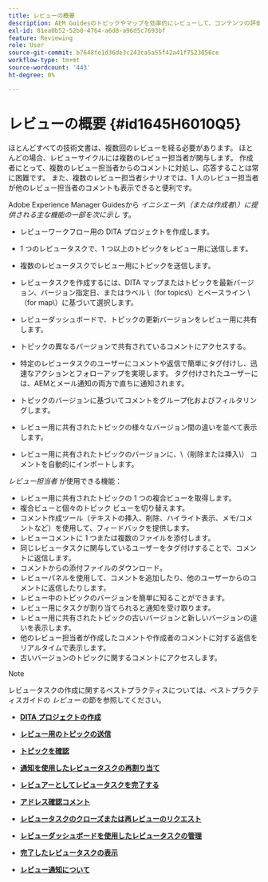 ```yaml
---
title: レビューの概要
description: AEM Guidesのトピックやマップを効率的にレビューして、コンテンツの評価をスムーズにします。 AEM Guidesの作成者およびレビュー担当者の機能を理解します。
exl-id: 81ea0b52-52b0-4764-a6d8-a96d5c7693bf
feature: Reviewing
role: User
source-git-commit: b7648fe1d36de3c243ca5a55f42a41f7523056ce
workflow-type: tm+mt
source-wordcount: '443'
ht-degree: 0%

---
```


# レビューの概要 {#id1645H6010Q5}

ほとんどすべての技術文書は、複数回のレビューを経る必要があります。 ほとんどの場合、レビューサイクルには複数のレビュー担当者が関与します。 作成者にとって、複数のレビュー担当者からのコメントに対処し、応答することは常に困難です。 また、複数のレビュー担当者シナリオでは、1 人のレビュー担当者が他のレビュー担当者のコメントも表示できると便利です。

Adobe Experience Manager Guidesから *イニシエータ\（または作成者\）に提供される主な機能の一部を次に示し* す。

- レビューワークフロー用の DITA プロジェクトを作成します。
- 1 つのレビュータスクで、1 つ以上のトピックをレビュー用に送信します。

- 複数のレビュータスクでレビュー用にトピックを送信します。

- レビュータスクを作成するには、DITA マップまたはトピックを最新バージョン、バージョン指定日、またはラベル \（for topics\）とベースライン \（for map\）に基づいて選択します。

- レビューダッシュボードで、トピックの更新バージョンをレビュー用に共有します。

- トピックの異なるバージョンで共有されているコメントにアクセスする。
- 特定のレビュータスクのユーザーにコメントや返信で簡単にタグ付けし、迅速なアクションとフォローアップを実現します。 タグ付けされたユーザーには、AEMとメール通知の両方で直ちに通知されます。
- トピックのバージョンに基づいてコメントをグループ化およびフィルタリングします。

- レビュー用に共有されたトピックの様々なバージョン間の違いを並べて表示します。

- レビュー用に共有されたトピックのバージョンに、\（削除または挿入\） コメントを自動的にインポートします。


*レビュー担当者* が使用できる機能：

- レビュー用に共有されたトピックの 1 つの複合ビューを取得します。
- 複合ビューと個々のトピック ビューを切り替えます。
- コメント作成ツール（テキストの挿入、削除、ハイライト表示、メモ/コメントなど）を使用して、フィードバックを提供します。
- レビューコメントに 1 つまたは複数のファイルを添付します。
- 同じレビュータスクに関与しているユーザーをタグ付けすることで、コメントに返信します。
- コメントからの添付ファイルのダウンロード。
- レビューパネルを使用して、コメントを追加したり、他のユーザーからのコメントに返信したりします。
- レビュー中のトピックのバージョンを簡単に知ることができます。
- レビュー用にタスクが割り当てられると通知を受け取ります。
- レビュー用に共有されたトピックの古いバージョンと新しいバージョンの違いを表示します。
- 他のレビュー担当者が作成したコメントや作成者のコメントに対する返信をリアルタイムで表示します。
- 古いバージョンのトピックに関するコメントにアクセスします。

>[!NOTE]
>
> レビュータスクの作成に関するベストプラクティスについては、ベストプラクティスガイドの *レビュー* の節を参照してください。

- **[DITA プロジェクトの作成](authoring-create-dita-project.md)**

- **[レビュー用のトピックの送信](review-send-topics-for-review.md)**

- **[トピックを確認](review-topics.md)**

- **[通知を使用したレビュータスクの再割り当て](reassign-review-using-notification.md)**

- **[レビュアーとしてレビュータスクを完了する](review-complete-review-tasks.md)**

- **[アドレス確認コメント](review-address-review-comments.md)**

- **[レビュータスクのクローズまたは再レビューのリクエスト](review-close-review-task.md)**

- **[レビューダッシュボードを使用したレビュータスクの管理](review-manage-tasks-review-dashboard.md)**

- **[完了したレビュータスクの表示](review-view-completed-task.md)**

- **[レビュー通知について](review-understanding-review-notifications.md)**
